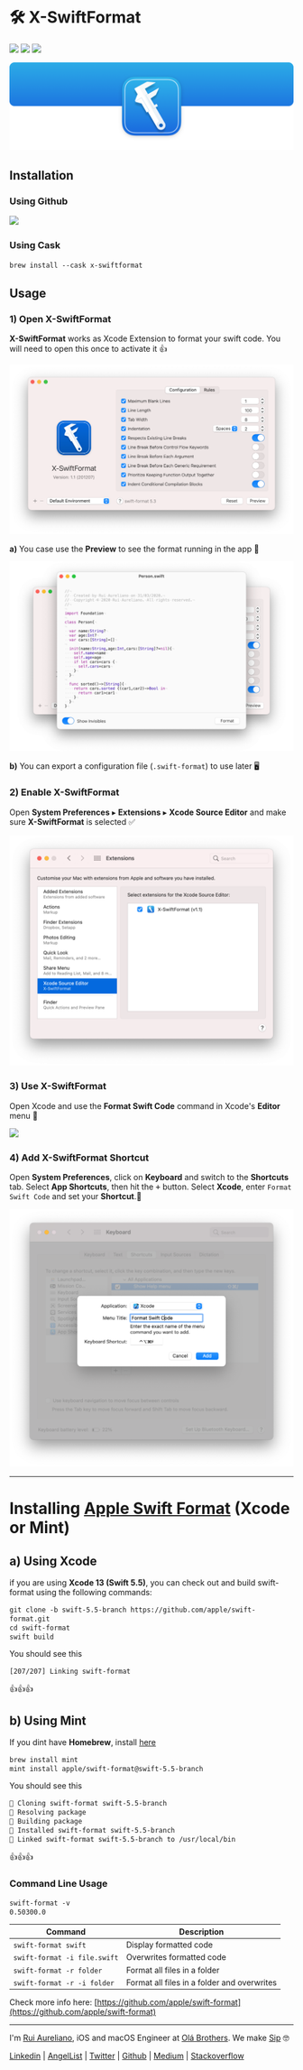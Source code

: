 # 🛠 X-SwiftFormat 

[![](https://img.shields.io/badge/MIT-License-0f73b4.svg)](./LICENSE.md) [![](https://img.shields.io/badge/swift-5.5-0f73b4.svg)](https://swift.org/blog/swift-5-5-released/) [![](https://img.shields.io/badge/docs-1.1.2-0f73b4.svg)](./DOCS.md)

![](./assets/readme/xsf_header.png)

## Installation

### Using Github

[![](https://img.shields.io/badge/Download-1.1.2-0f73b4.svg?logo=github)](https://github.com/ruiaureliano/X-SwiftFormat/releases/download/1.1.2/x-swiftformat_1.1.2.zip)

### Using Cask

`brew install --cask x-swiftformat`

## Usage

### 1) Open X-SwiftFormat

**X-SwiftFormat** works as Xcode Extension to format your swift code. You will need to open this once to activate it 👍

![](./assets/readme/xsf_running.png)

**a)** You case use the **Preview** to see the format running in the app 💪

![](./assets/readme/xsf_format.png)

**b)** You can export a configuration file (`.swift-format`) to use later 🖥

### 2) Enable X-SwiftFormat

Open **System Preferences** ▸ **Extensions** ▸ **Xcode Source Editor** and make sure **X-SwiftFormat** is selected ✅

![](./assets/readme/xsf_extensions.png)

### 3) Use X-SwiftFormat

Open Xcode and use the **Format Swift Code** command in Xcode's **Editor** menu 🚀

![](./assets/readme/xsf_usage.png)

### 4) Add X-SwiftFormat Shortcut

Open **System Preferences**, click on **Keyboard** and switch to the **Shortcuts** tab. Select **App Shortcuts**, then hit the <kbd>+</kbd> button. Select **Xcode**, enter `Format Swift Code` and set your **Shortcut**.👏

![](./assets/readme/xsf_shortcuts.png)

---

# Installing [Apple Swift Format](https://github.com/apple/swift-format) (Xcode or Mint)

## a) Using Xcode
if you are using **Xcode 13 (Swift 5.5)**, you can check out and build swift-format using the following commands:

```
git clone -b swift-5.5-branch https://github.com/apple/swift-format.git
cd swift-format
swift build
```
You should see this
```
[207/207] Linking swift-format
```
👍👍👍

## b) Using Mint 

If you dint have **Homebrew**, install [here](https://brew.sh)

```
brew install mint
mint install apple/swift-format@swift-5.5-branch
```
You should see this
```
🌱 Cloning swift-format swift-5.5-branch
🌱 Resolving package
🌱 Building package
🌱 Installed swift-format swift-5.5-branch
🌱 Linked swift-format swift-5.5-branch to /usr/local/bin
```
👍👍👍

### Command Line Usage

```
swift-format -v
0.50300.0
```

|Command | Description |
|-|-|
|`swift-format swift`|Display formatted code|
|`swift-format -i file.swift`|Overwrites formatted code|
|`swift-format -r folder`|Format all files in a folder|
|`swift-format -r -i folder`|Format all files in a folder and overwrites|

Check more info here: [https://github.com/apple/swift-format](https://github.com/apple/swift-format)

---

I'm [Rui Aureliano](http://ruiaureliano.com), iOS and macOS Engineer at [Olá Brothers](https://theolabrothers.com). We make [Sip](https://sipapp.io) 🤓

[Linkedin](https://www.linkedin.com/in/ruiaureliano) | [AngelList](https://angel.co/ruiaureliano) | [Twitter](https://twitter.com/ruiaureliano) | [Github](https://github.com/ruiaureliano) | [Medium](https://medium.com/@ruiaureliano) | [Stackoverflow](https://stackoverflow.com/users/881095/ruiaureliano)

